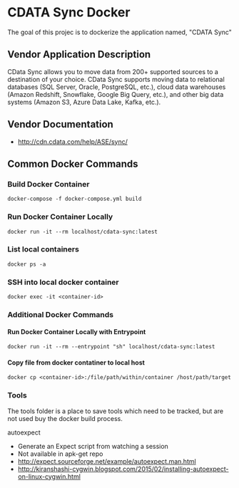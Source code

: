 # CDATA Sync Docker
The goal of this projec is to dockerize the application named, "CDATA Sync"
## Vendor Application Description
CData Sync allows you to move data from 200+ supported sources to a destination of your choice. CData Sync supports moving data to relational databases (SQL Server, Oracle, PostgreSQL, etc.), cloud data warehouses (Amazon Redshift, Snowflake, Google Big Query, etc.), and other big data systems (Amazon S3, Azure Data Lake, Kafka, etc.).
## Vendor Documentation
* http://cdn.cdata.com/help/ASE/sync/
## Common Docker Commands
### Build Docker Container
`docker-compose -f docker-compose.yml build`
### Run Docker Container Locally
`docker run -it --rm localhost/cdata-sync:latest`
### List local containers
`docker ps -a`
### SSH into local docker container
`docker exec -it <container-id>`
### Additional Docker Commands
#### Run Docker Container Locally with Entrypoint
`docker run -it --rm --entrypoint "sh" localhost/cdata-sync:latest`
#### Copy file from docker contatiner to local host
`docker cp <container-id>:/file/path/within/container /host/path/target`
### Tools
The tools folder is a place to save tools which need to be tracked, but are not used buy the docker build process.

autoexpect
* Generate an Expect script from watching a session
* Not available in apk-get repo
* http://expect.sourceforge.net/example/autoexpect.man.html
* http://kiranshashi-cygwin.blogspot.com/2015/02/installing-autoexpect-on-linux-cygwin.html